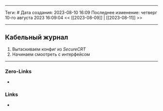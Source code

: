 ___
Теги: #
Дата создания: 2023-08-10 16:09 
Последнее изменение: четверг 10-го августа 2023 16:09:04
<< [[2023-08-09]] | [[2023-08-11]] >> 
___
## Кабельный журнал

1. Вытаскиваем конфиг из *SecureCRT*
2. Начинаем смоотреть с интерфейсом
___
### Zero-Links
- 

### Links
- 
